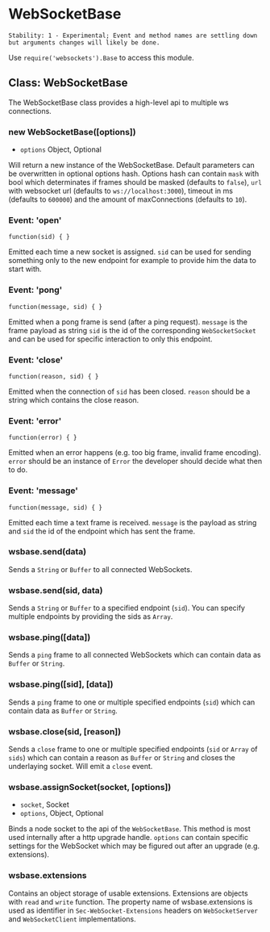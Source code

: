# WebSocketBase

    Stability: 1 - Experimental; Event and method names are settling down
    but arguments changes will likely be done.
    
Use `require('websockets').Base` to access this module.

## Class: WebSocketBase

The WebSocketBase class provides a high-level api to multiple ws connections.

### new WebSocketBase([options])

* `options` Object, Optional

Will return a new instance of the WebSocketBase.
Default parameters can be overwritten in optional options hash.
Options hash can contain `mask` with bool which determinates if frames should be 
masked (defaults to `false`), `url` with websocket url (defaults to `ws://localhost:3000`),
timeout in ms (defaults to `600000`) and the amount of maxConnections (defaults to `10`).

### Event: 'open'

`function(sid) { }`

Emitted each time a new socket is assigned.
`sid` can be used for sending something only to the new endpoint
for example to provide him the data to start with.

### Event: 'pong'

`function(message, sid) { }`

Emitted when a pong frame is send (after a ping request).
`message` is the frame payload as string `sid` is the id of the corresponding `WebSocketSocket` 
and can be used for specific interaction to only this endpoint.

### Event: 'close'

`function(reason, sid) { }`

Emitted when the connection of `sid` has been closed.
`reason` should be a string which contains the close reason.

### Event: 'error'

`function(error) { }`

Emitted when an error happens (e.g. too big frame, invalid frame encoding).
`error` should be an instance of `Error` the developer should decide what then to do.

### Event: 'message'

`function(message, sid) { }`

Emitted each time a text frame is received.
`message` is the payload as string and `sid` the id of the endpoint which has sent the frame.

### wsbase.send(data)

Sends a `String` or `Buffer` to all connected WebSockets.

### wsbase.send(sid, data)

Sends a `String` or `Buffer` to a specified endpoint (`sid`).
You can specify multiple endpoints by providing the sids as `Array`.

### wsbase.ping([data])

Sends a `ping` frame to all connected WebSockets which can contain data as `Buffer` or `String`.

### wsbase.ping([sid], [data])

Sends a `ping` frame to one or multiple specified endpoints (`sid`) which can contain data as `Buffer` or `String`.

### wsbase.close(sid, [reason])

Sends a `close` frame to one or multiple specified endpoints (`sid` or `Array` of `sids`) which can contain a reason as
`Buffer` or `String` and closes the underlaying socket. Will emit a `close` event.

### wsbase.assignSocket(socket, [options])

* `socket`, Socket
* `options`, Object, Optional

Binds a node socket to the api of the `WebSocketBase`.
This method is most used internally after a http upgrade handle.
`options` can contain specific settings for the WebSocket which may be figured out after an upgrade (e.g. extensions).

### wsbase.extensions

Contains an object storage of usable extensions. Extensions are objects with `read` and `write` function.
The property name of wsbase.extensions is used as identifier in `Sec-WebSocket-Extensions` headers on
`WebSocketServer` and `WebSocketClient` implementations.
